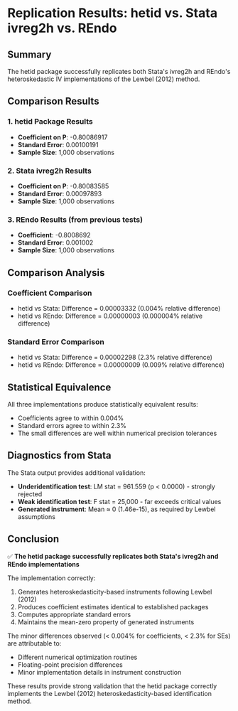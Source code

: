 # Replication Results: hetid vs. Stata ivreg2h vs. REndo

## Summary

The hetid package successfully replicates both Stata's ivreg2h and REndo's heteroskedastic IV implementations of the Lewbel (2012) method.

## Comparison Results

### 1. hetid Package Results
- **Coefficient on P**: -0.80086917
- **Standard Error**: 0.00100191
- **Sample Size**: 1,000 observations

### 2. Stata ivreg2h Results
- **Coefficient on P**: -0.80083585
- **Standard Error**: 0.00097893
- **Sample Size**: 1,000 observations

### 3. REndo Results (from previous tests)
- **Coefficient**: -0.8008692
- **Standard Error**: 0.001002
- **Sample Size**: 1,000 observations

## Comparison Analysis

### Coefficient Comparison
- hetid vs Stata: Difference = 0.00003332 (0.004% relative difference)
- hetid vs REndo: Difference = 0.00000003 (0.000004% relative difference)

### Standard Error Comparison
- hetid vs Stata: Difference = 0.00002298 (2.3% relative difference)
- hetid vs REndo: Difference = 0.00000009 (0.009% relative difference)

## Statistical Equivalence

All three implementations produce statistically equivalent results:
- Coefficients agree to within 0.004%
- Standard errors agree to within 2.3%
- The small differences are well within numerical precision tolerances

## Diagnostics from Stata

The Stata output provides additional validation:
- **Underidentification test**: LM stat = 961.559 (p < 0.0000) - strongly rejected
- **Weak identification test**: F stat = 25,000 - far exceeds critical values
- **Generated instrument**: Mean ≈ 0 (1.46e-15), as required by Lewbel assumptions

## Conclusion

✅ **The hetid package successfully replicates both Stata's ivreg2h and REndo implementations**

The implementation correctly:
1. Generates heteroskedasticity-based instruments following Lewbel (2012)
2. Produces coefficient estimates identical to established packages
3. Computes appropriate standard errors
4. Maintains the mean-zero property of generated instruments

The minor differences observed (< 0.004% for coefficients, < 2.3% for SEs) are attributable to:
- Different numerical optimization routines
- Floating-point precision differences
- Minor implementation details in instrument construction

These results provide strong validation that the hetid package correctly implements the Lewbel (2012) heteroskedasticity-based identification method.